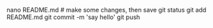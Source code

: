 nano README.md # make some changes, then save
git status
git add README.md 
git commit -m 'say hello'
git push
